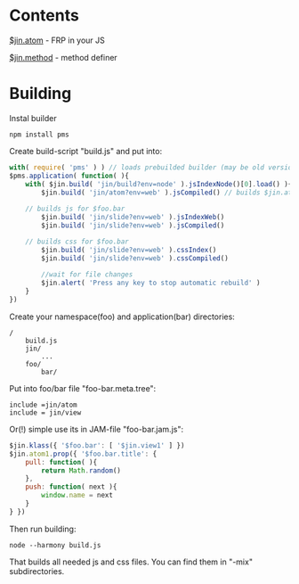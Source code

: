 Contents
========

[$jin.atom](atom/jin-atom.doc.md) - FRP in your JS

[$jin.method](method/jin-method.doc.md) - method definer

Building
=======

Instal builder

	npm install pms

Create build-script "build.js" and put into:

```js
with( require( 'pms' ) ) // loads prebuilded builder (may be old version)
$pms.application( function( ){
    with( $jin.build( 'jin/build?env=node' ).jsIndexNode()[0].load() ){ // install, build and load $jin.build package
    	$jin.build( 'jin/atom?env=web' ).jsCompiled() // builds $jin.atom standalone js-library
	
	// builds js for $foo.bar
    	$jin.build( 'jin/slide?env=web' ).jsIndexWeb()
    	$jin.build( 'jin/slide?env=web' ).jsCompiled()

	// builds css for $foo.bar
    	$jin.build( 'jin/slide?env=web' ).cssIndex()
    	$jin.build( 'jin/slide?env=web' ).cssCompiled()
    	
    	//wait for file changes
    	$jin.alert( 'Press any key to stop automatic rebuild' )
    }
})
```

Create your namespace(foo) and application(bar) directories:

	/
		build.js
		jin/
			...
		foo/
			bar/

Put into foo/bar file "foo-bar.meta.tree":

	include =jin/atom
	include = jin/view

Or(!) simple use its in JAM-file "foo-bar.jam.js":

```js
$jin.klass({ '$foo.bar': [ '$jin.view1' ] })
$jin.atom1.prop({ '$foo.bar.title': {
	pull: function( ){
		return Math.random()
	},
	push: function( next ){
		window.name = next
	}
} })
```

Then run building:

	node --harmony build.js

That builds all needed js and css files. You can find them in "-mix" subdirectories.
